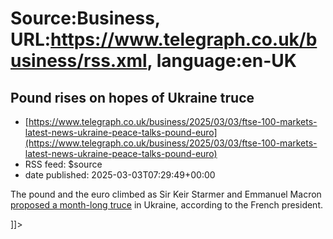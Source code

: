 # Source:Business, URL:https://www.telegraph.co.uk/business/rss.xml, language:en-UK

## Pound rises on hopes of Ukraine truce
 - [https://www.telegraph.co.uk/business/2025/03/03/ftse-100-markets-latest-news-ukraine-peace-talks-pound-euro](https://www.telegraph.co.uk/business/2025/03/03/ftse-100-markets-latest-news-ukraine-peace-talks-pound-euro)
 - RSS feed: $source
 - date published: 2025-03-03T07:29:49+00:00

<![CDATA[<p>The pound and the euro climbed as Sir Keir Starmer and Emmanuel Macron <a class="ck-custom-link" href="https://www.telegraph.co.uk/world-news/2025/03/02/russia-ukraine-zelensky-putin-starmer-king-war-latest-news/">proposed a month-long truce</a> in Ukraine, according to the French president.</p>]]>

